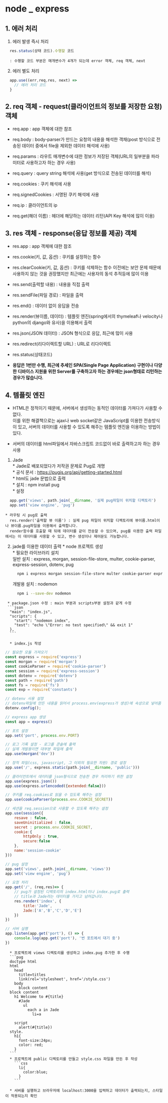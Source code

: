 # node _ express

## 1. 에러 처리
  1) 에러 발생 즉시 처리  
  ```javascript  
    res.status(상태 코드).수행할 코드
  ```  
      : 수행할 코드 부분은 매개변수가 4개가 되는데 error 객체, req 객체, next  
  
  2) 에러 별도 처리  
  ```javascript  
    app.use((err,req,res, next) =>  
      // 에러 처리 코드  
    }  
  ```  

## 2. req 객체 - request(클라이언트의 정보를 저장한 요청) 객체  
  * req.app : app 객체에 대한 참조  
  * req.body : body-parser가 만드는 요청의 내용을 해석한 객채(post 방식으로 전송된 데이터 중에서 file을 제외한 데이터 해석에 사용)  
  * req.params : 라우트 매개변수에 대한 정보가 저장된 객체(URL의 일부분을 파라미터로 사용하고자 하는 경우 사용)  
  * req.query : query string 해석에 사용(get 방식으로 전송된 데이터를 해석)


  * req.cookies : 쿠키 해석에 사용  
  * req.signedCookies : 서명된 쿠키 해석에 사용  


  * req.ip : 클라이언트의 ip  


  * req.get(해더 이름) : 헤더에 해당하는 데이터 리턴(API Key 해석에 많이 이용)  

## 3. res 객체 - response(응답 정보를 제공) 객체  
  * res.app : app 객체에 대한 참조  


  * res.cookie(키, 값, 옵션) : 쿠키를 설정하는 함수  
  * res.clearCookie(키, 값, 옵션) : 쿠키를 삭제하는 함수
    이전에는 보안 문제 때문에 사용하지 않는 것을 권장했지만 최근에는 사용자의 동석 추적등에 많이 이용  
 
 
  * res.send(출력할 내용) : 내용을 직접 출력
  * res.sendFile(파일 경로) : 파일을 출력


  * res.end() : 데이터 없이 응답을 전송  


  * res.render(뷰이름, 데이터) : 템플릿 엔진(spring에서의 thymeleaf나 velocity나 python의 django와 유사)을 이용해서 출력  
 
 
  * res.json(JSON 데이터) : JSON 형식으로 응답, 최근에 많이 사용  
  
  
  * res.redirect(리다이렉트할 URL) : URL로 리다이렉트  
  
  * res.status(상태코드)


  * **응답은 1번만 수행, 최근에 추세인 SPA(Single Page Application) 구현이나 다양한 디바이스 지원을 위한 Server를 구축하고자 하는 경우에는 json형태로 리턴하는 경우가 많습니다.**
 
## 4. 템플릿 엔진
  * HTML은 정적이기 때문에, 서버에서 생성하는 동적인 데이터를 가져다가 사용할 수 없다.  
    이를 위한 해결책으로는 ajax나 web socket같은 JavaScript를 이용한 전송방식이 있고, 서버의 데이터를 사용할 수 있도록 해주는 템플릿 엔진을 이용하는 방법이 있다.  
    
  * 서버의 데이터를 html파일에서 자바스크립트 코드없이 바로 출력하고자 하는 경우 사용  
  
  1) Jade  
    * Jade로 배포되었다가 저작권 문제로 Pug로 개명  
    * 공식 문서 : https://pugjs.org/api/getting-started.html  
    * html도 jade 문법으로 출력  
    * 설치 : npm install pug  
    * 설정  
  ```javascript  
    app.get('views', path.join(__dirname, '실제 pug파일이 위치할 디렉토리')  
    app.set('view engine', 'pug')  
  ```  
  
  
    * 라우팅 시 pug로 출력  
      res.render('출력할 뷰 이름') : 실제 pug 파일이 위치할 디렉토리에 뷰이름.html이나 뷰이름.pug파일을 이용해서 출력합니다.  
      render함수를 호출할 때 뒤에 데이터를 같이 전송할 수 있으며, pug를 이용한 출력 파일에서는 이 데이터를 사용할 수 있고, 변수 생성이나 제어문도 가능합니다.  
      
   2) jade를 이용한 데이터 출력
     * node 프로젝트 생성  
     * 필요한 라이브러리 설치  
       일반 설치 : express, morgan, session-file-store, multer, cookie-parser, express-session, dotenv, pug  
       ```bash
         npm i express morgan session-file-store multer cookie-parser express-session dotenv pug
       ```  
       
       개발용 설치 : nodemon  
       ```bash
         npm i --save-dev nodemon
       ```  


     * package.json 수정 : main 부분과 scripts부분 설정과 같게 수정  
     ```json
      "main": "index.js",
      "scripts": {
        "start": "nodemon index",
        "test": "echo \"Error: no test specified\" && exit 1"
      },
      ```

      * index.js 작성
```javascript
// 필요한 모듈 가져오기
const express = require('express')
const morgan = require('morgan')
const cookieParser = require('cookie-parser')
const session = require('express-session')
const dotenv = require('dotenv')
const path = require('path')
const fs = require('fs')
const exp = require('constants')

// dotenv 사용 설정
// dotenv파일에 만든 내용을 읽어서 process.env(express가 생성)에 속성으로 넣어줌
dotenv.config();

// express app 생성
const app = express()

// 포트 설정
app.set('port', process.env.PORT)

// 로그 기록 설정 - 로그를 콘솔에 출력
// 실제 개발용이면 대부분 파일에 출력
app.use(morgan('dev'))

// 정적 파일(css, javascript, 그 이외의 필요한 자원) 경로 설정
app.use('/', express.static(path.join(__dirname, 'public')))

// 클라이언트에서 데이터를 json형식으로 전송한 경우 처리하기 위한 설정
app.use(express.json())
app.use(express.urlencoded({extended:false}))

// 쿠키를 req.cookies로 읽을 수 있도록 해주는 설정
app.use(cookieParser(process.env.COOKIE_SECRET))

// 세션을 req.session으로 사용할 수 있도록 해주는 설정
app.use(session({
    resave : false,
    saveUninitialized : false,
    secret : process.env.COOKIE_SECRET,
    cookie:{
        httpOnly : true,
        secure:false
    },
    name:'session-cookie'
}))

// pug 설정
app.set('views', path.join(__dirname, 'views'))
app.set('view engine', 'pug')

// 요청 처리
app.get('/', (req,res)=> {
    // pug가 설정된 디렉토리의 index.html이나 index.pug로 출력
    // title과 Jade라는 데이터를 가지고 넘어갑니다.
    res.render('index', {
        title:'Jade',
        Jade:['A','B','C','D','E']
    })
})

// 서버 실행
app.listen(app.get('port'), () => {
    console.log(app.get('port'), '번 포트에서 대기 중')
})
```

      * 프로젝트에 views 디렉토리를 생성하고 index.pug 추가한 후 수행
      ```pug
      doctype html
      html
        head
          title=titles
          link(rel='stylesheet', href='/style.css')
        body
          block content
      block content
        h1 Welcome to #{title}
          #Jade
            ul
              each a in Jade
                li=a

        script
          alert(#{title})
      style.
        h1{
          font-size:24px;
          color: red;
        }  
      ```
      * 프로젝트에 public 디렉토리를 만들고 style.css 파일을 만든 후 작성
        ```css
          li{
            color:blue;
          }
        ```
        
      * 서버를 실행하고 브라우저에 localhost:3000을 입력하고 데이터가 출력되는지, 스타일이 적용되는지 확인
